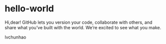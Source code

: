 # hello-world

Hi,dear!
GitHub lets you version your code, collaborate with others, and share what you’ve built with the world. 
We’re excited to see what you make.

lvchunhao
